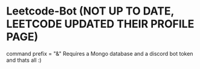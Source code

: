 # Leetcode-Bot (NOT UP TO DATE, LEETCODE UPDATED THEIR PROFILE PAGE)
command prefix = "&amp;"
Requires a Mongo database and a discord bot token and thats all
:)
